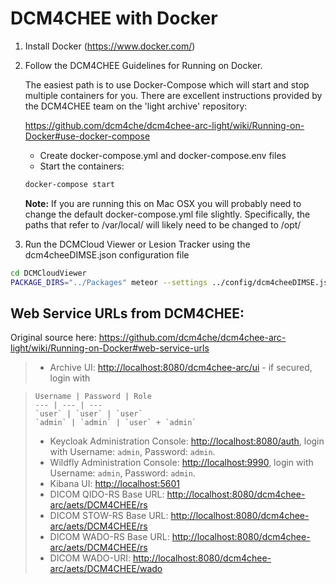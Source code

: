 # DCM4CHEE with Docker

1. Install Docker (https://www.docker.com/)
2. Follow the DCM4CHEE Guidelines for Running on Docker.

   The easiest path is to use Docker-Compose which will start and stop multiple
   containers for you. There are excellent instructions provided by the DCM4CHEE
   team on the 'light archive' repository:

   https://github.com/dcm4che/dcm4chee-arc-light/wiki/Running-on-Docker#use-docker-compose

   - Create docker-compose.yml and docker-compose.env files
   - Start the containers:

   ```bash
   docker-compose start
   ```

   **Note:** If you are running this on Mac OSX you will probably need to change
   the default docker-compose.yml file slightly. Specifically, the paths that
   refer to /var/local/ will likely need to be changed to /opt/

3. Run the DCMCloud Viewer or Lesion Tracker using the dcm4cheeDIMSE.json
   configuration file

```bash
cd DCMCloudViewer
PACKAGE_DIRS="../Packages" meteor --settings ../config/dcm4cheeDIMSE.json
```

## Web Service URLs from DCM4CHEE:

Original source here:
https://github.com/dcm4che/dcm4chee-arc-light/wiki/Running-on-Docker#web-service-urls

> - Archive UI: <http://localhost:8080/dcm4chee-arc/ui> - if secured, login with

>     Username | Password | Role
>     --- | --- | ---
>     `user` | `user` | `user`
>     `admin` | `admin` | `user` + `admin`
>
> - Keycloak Administration Console: <http://localhost:8080/auth>, login with
>   Username: `admin`, Password: `admin`.
> - Wildfly Administration Console: <http://localhost:9990>, login with
>   Username: `admin`, Password: `admin`.
> - Kibana UI: <http://localhost:5601>
> - DICOM QIDO-RS Base URL:
>   <http://localhost:8080/dcm4chee-arc/aets/DCM4CHEE/rs>
> - DICOM STOW-RS Base URL:
>   <http://localhost:8080/dcm4chee-arc/aets/DCM4CHEE/rs>
> - DICOM WADO-RS Base URL:
>   <http://localhost:8080/dcm4chee-arc/aets/DCM4CHEE/rs>
> - DICOM WADO-URI: <http://localhost:8080/dcm4chee-arc/aets/DCM4CHEE/wado>
